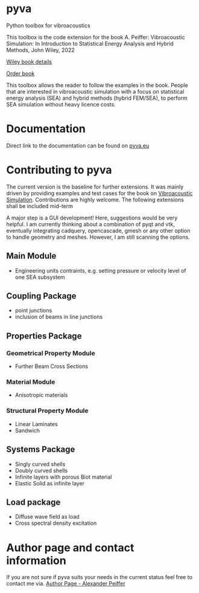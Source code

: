 # pyva
Python toolbox for vibroacoustics

This toolbox is the code extension for the book 
A. Peiffer: Vibroacoustic Simulation: In Introduction to Statistical Energy Analysis and Hybrid Methods, John Wiley, 2022

[Wiley book details](https://www.wiley.com/en-us/Vibroacoustic+Simulation%3A+An+Introduction+to+Statistical+Energy+Analysis+and+Hybrid+Methods-p-9781119849841)

[Order book](http://www.wiley.com/buy/9781119849841)

This toolbox allows the reader to follow the examples in the book. People that are interested in vibroacoustic simulation with a focus on 
statistical energy analysis (SEA) and hybrid methods (hybrid FEM/SEA), to perform SEA simulation without heavy licence costs.

# Documentation

Direct link to the documentation can be found on [pyva.eu](https://pyva.eu)

# Contributing to pyva

The current version is the baseline for further extensions. It was mainly driven by providing examples and test cases for the book
on [Vibroacoustic Simulation](http://www.wiley.com/buy/9781119849841). Contributions are highly welcome.
The following extensions shall be included mid-term

A major step is a GUI development! Here, suggestions would be very helpful. I am currently thinking about a combination of pyqt 
and vtk, eventually integrating cadquery, opencascade, gmesh or any other option to handle geometry and meshes. 
However, I am still scanning the options. 

## Main Module

- Engineering units contraints, e.g. setting pressure or velocity level of one SEA subsystem

## Coupling Package

- point junctions
- inclusion of beams in line junctions

## Properties Package

### Geometrical Property Module

- Further Beam Cross Sections

### Material Module

- Anisotropic materials

### Structural Property Module

- Linear Laminates
- Sandwich

## Systems Package

- Singly curved shells
- Doubly curved shells
- Infinite layers with porous Biot material
- Elastic Solid as infinite layer

## Load package

- Diffuse wave field as load
- Cross spectral density excitation
 
# Author page and contact information

If you are not sure if pyva suits your needs in the current status feel free to contact me via.
[Author Page - Alexander Peiffer](https://docpeiffer.com)


